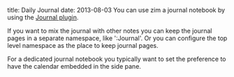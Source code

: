 title: Daily Journal
date: 2013-08-03
You can use zim a journal notebook by using the [Journal plugin](../Plugins/Journal.markdown).

If you want to mix the journal with other notes you can keep the journal pages in a separate namespace, like ':Journal'. Or you can configure the top level namespace as the place to keep journal pages.

For a dedicated journal notebook you typically want to set the preference to have the calendar embedded in the side pane. 


